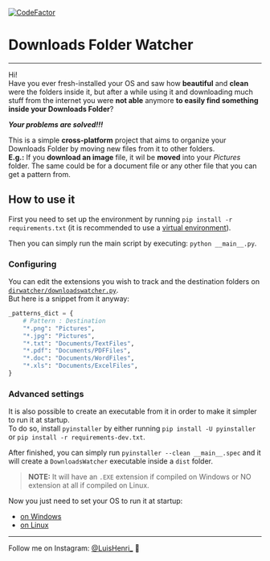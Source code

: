 [![CodeFactor](https://www.codefactor.io/repository/github/luishenri/downloads-folder-watcher/badge)](https://www.codefactor.io/repository/github/luishenri/downloads-folder-watcher)

# Downloads Folder Watcher

______________________________________________________________________

Hi!\
Have you ever fresh-installed your OS and saw how **beautiful** and **clean** were the folders inside it, but after a while using it and downloading much stuff from the internet you were **not able** anymore **to easily find something inside your Downloads Folder**?

**_Your problems are solved!!!_**

This is a simple **cross-platform** project that aims to organize your Downloads Folder by moving new files from it to other folders.\
**E.g.:** If you **download an image** file, it wil be **moved** into your _Pictures_ folder. The same could be for a document file or any other file that you can get a pattern from.

## How to use it

First you need to set up the environment by running `pip install -r requirements.txt` (it is recommended to use a [virtual environment](https://docs.python.org/pt-br/3/library/venv.html)).

Then you can simply run the main script by executing: `python __main__.py`.

### Configuring

You can edit the extensions you wish to track and the destination folders on [`dirwatcher/downloadswatcher.py`](dirwatcher/downloadswatcher.py).\
But here is a snippet from it anyway:

```python
_patterns_dict = {
    # Pattern : Destination
    "*.png": "Pictures",
    "*.jpg": "Pictures",
    "*.txt": "Documents/TextFiles",
    "*.pdf": "Documents/PDFFiles",
    "*.doc": "Documents/WordFiles",
    "*.xls": "Documents/ExcelFiles",
}
```

### Advanced settings

It is also possible to create an executable from it in order to make it simpler to run it at startup.\
To do so, install `pyinstaller` by either running `pip install -U pyinstaller` or `pip install -r requirements-dev.txt`.

After finished, you can simply run `pyinstaller --clean __main__.spec` and it will create a `DownloadsWatcher` executable inside a `dist` folder.

> **NOTE:** It will have an `.EXE` extension if compiled on Windows or NO extension at all if compiled on Linux.

Now you just need to set your OS to run it at startup:

- [on Windows](https://www.dell.com/support/kbdoc/pt-br/000124550/how-to-add-app-to-startup-in-windows-10)
- [on Linux](https://askubuntu.com/questions/48321/how-do-i-start-applications-automatically-on-login)

______________________________________________________________________

Follow me on Instagram: [@LuisHenri\_](https://www.instagram.com/LuisHenri_) 🙂
